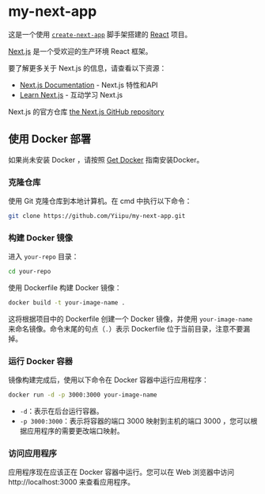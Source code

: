 # my-next-app

这是一个使用 [`create-next-app`](https://github.com/vercel/next.js/tree/canary/packages/create-next-app) 脚手架搭建的 [React](https://react.docschina.org/) 项目。

[Next.js](https://nextjs.org/) 是一个受欢迎的生产环境 React 框架。

要了解更多关于 Next.js 的信息，请查看以下资源：

- [Next.js Documentation](https://nextjs.org/docs) - Next.js 特性和API
- [Learn Next.js](https://nextjs.org/learn) - 互动学习 Next.js

Next.js 的官方仓库 [the Next.js GitHub repository](https://github.com/vercel/next.js/)

## 使用 Docker 部署

如果尚未安装 Docker ，请按照 [Get Docker](https://docs.docker.com/get-docker/) 指南安装Docker。

### 克隆仓库

使用 Git 克隆仓库到本地计算机。在 cmd 中执行以下命令：

```bash
git clone https://github.com/Yiipu/my-next-app.git
```

### 构建 Docker 镜像

进入 `your-repo` 目录：

```bash
cd your-repo
```

使用 Dockerfile 构建 Docker 镜像：

```bash
docker build -t your-image-name .
```

这将根据项目中的 Dockerfile 创建一个 Docker 镜像，并使用 `your-image-name` 来命名镜像。命令末尾的句点（`.`）表示 Dockerfile 位于当前目录，注意不要漏掉。

### 运行 Docker 容器

镜像构建完成后，使用以下命令在 Docker 容器中运行应用程序：

```bash
docker run -d -p 3000:3000 your-image-name
```

- `-d`：表示在后台运行容器。
- `-p 3000:3000`：表示将容器的端口 3000 映射到主机的端口 3000 ，您可以根据应用程序的需要更改端口映射。

### 访问应用程序

应用程序现在应该正在 Docker 容器中运行。您可以在 Web 浏览器中访问 http://localhost:3000 来查看应用程序。
